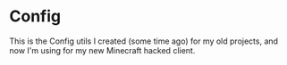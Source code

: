 # Config
This is the Config utils I created (some time ago) for my old projects, and now I'm using for my new Minecraft hacked client.
